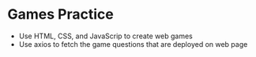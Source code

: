 # Games Practice
* Use HTML, CSS, and JavaScrip to create web games
* Use axios to fetch the game questions that are deployed on web page
